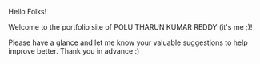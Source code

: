 Hello Folks!

Welcome to the portfolio site of POLU THARUN KUMAR REDDY (it's me ;)!

Please have a glance and let me know your valuable suggestions to help improve better. Thank you in advance :)
